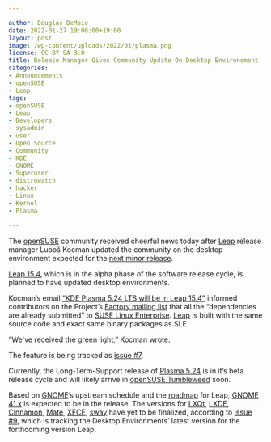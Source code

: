 ```yaml
---

author: Douglas DeMaio
date: 2022-01-27 19:00:00+19:00
layout: post
image: /wp-content/uploads/2022/01/plasma.png
license: CC-BY-SA-3.0
title: Release Manager Gives Community Update On Desktop Environement 
categories:
- Announcements
- openSUSE
- Leap
tags:
- openSUSE
- Leap
- Developers
- sysadmin
- user
- Open Source
- Community
- KDE
- GNOME
- Superuser
- distrowatch
- hacker
- Linux
- Kernel
- Plasma

---
```


The [openSUSE](https://www.opensuse.org/) community received cheerful news today after [Leap](https://get.opensuse.org/leap) release manager Luboš Kocman updated the community on the desktop environment expected for the [next minor release](https://get.opensuse.org/testing/).

[Leap 15.4](https://get.opensuse.org/testing/), which is in the alpha phase of the software release cycle, is planned to have updated desktop environments.

Kocman’s email [“KDE Plasma 5.24 LTS will be in Leap 15.4”](https://lists.opensuse.org/archives/list/factory@lists.opensuse.org/thread/ZKKEYZNAPJSWVLURGRKL7HY3YQZIRKKP/) informed contributors on the Project’s [Factory mailing list](https://lists.opensuse.org/archives/list/factory@lists.opensuse.org/) that all the “dependencies are already submitted” to [SUSE Linux Enterprise](https://www.suse.com/products/server/). [Leap](https://get.opensuse.org/leap) is built with the same source code and exact same binary packages as SLE.
 
“We've received the green light,” Kocman wrote.

The feature is being tracked as [issue #7](https://code.opensuse.org/leap/features/issue/7). 

Currently, the Long-Term-Support release of [Plasma 5.24](https://kde.org/announcements/plasma/5/5.23.90/) is in it’s beta release cycle and will likely arrive in [openSUSE Tumbleweed](https://get.opensuse.org/tumbleweed/) soon.

Based on [GNOME](https://www.gnome.org/)’s upstream schedule and the [roadmap](https://en.opensuse.org/openSUSE:Roadmap) for Leap, [GNOME 41.x](https://help.gnome.org/misc/release-notes/41.0/) is expected to be in the release. The versions for [LXQt](https://lxqt-project.org/), [LXDE](http://www.lxde.org/), [Cinnamon](https://github.com/linuxmint/Cinnamon), [Mate](https://mate-desktop.org/), [XFCE](https://xfce.org/), [sway](https://en.opensuse.org/Sway) have yet to be finalized, according to [issue #9](https://code.opensuse.org/leap/features/issue/9), which is tracking the Desktop Environments’ latest version for the forthcoming version Leap.

<meta name="KDE, GNOME, LXQT, LXDE, Cinnamon, Mate, XFCE, sway, openSUSE, Leap, Tumbleweed" content="HTML,CSS,XML,JavaScript">
